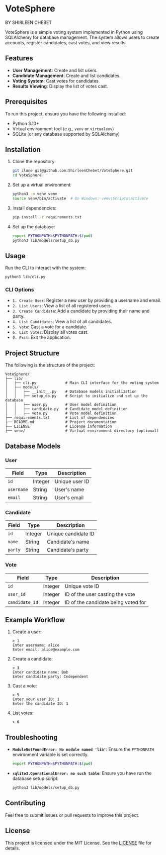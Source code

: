 # VoteSphere
BY SHIRLEEN CHEBET

VoteSphere is a simple voting system implemented in Python using SQLAlchemy for database management. The system allows users to create accounts, register candidates, cast votes, and view results.

## Features

- **User Management**: Create and list users.
- **Candidate Management**: Create and list candidates.
- **Voting System**: Cast votes for candidates.
- **Results Viewing**: Display the list of votes cast.

## Prerequisites

To run this project, ensure you have the following installed:

- Python 3.10+
- Virtual environment tool (e.g., `venv` or `virtualenv`)
- SQLite (or any database supported by SQLAlchemy)

## Installation

1. Clone the repository:

   ```bash
   git clone git@github.com:ShirleenChebet/VoteSphere.git
   cd VoteSphere
   ```

2. Set up a virtual environment:

   ```bash
   python3 -m venv venv
   source venv/bin/activate  # On Windows: venv\Scripts\activate
   ```

3. Install dependencies:

   ```bash
   pip install -r requirements.txt
   ```

4. Set up the database:

   ```bash
   export PYTHONPATH=$PYTHONPATH:$(pwd)
   python3 lib/models/setup_db.py
   ```

## Usage

Run the CLI to interact with the system:

```bash
python3 lib/cli.py
```

### CLI Options

- `1. Create User`: Register a new user by providing a username and email.
- `2. List Users`: View a list of all registered users.
- `3. Create Candidate`: Add a candidate by providing their name and party.
- `4. List Candidates`: View a list of all candidates.
- `5. Vote`: Cast a vote for a candidate.
- `6. List Votes`: Display all votes cast.
- `0. Exit`: Exit the application.

## Project Structure

The following is the structure of the project:

```
VoteSphere/
├── lib/
│   ├── cli.py             # Main CLI interface for the voting system
│   ├── models/
│   │   ├── __init__.py    # Database models initialization
│   │   ├── setup_db.py    # Script to initialize and set up the database
│   │   ├── user.py        # User model definition
│   │   ├── candidate.py   # Candidate model definition
│   │   ├── vote.py        # Vote model definition
├── requirements.txt       # List of dependencies
├── README.md              # Project documentation
├── LICENSE                # License information
├── venv/                  # Virtual environment directory (optional)
```

## Database Models

### User

| Field      | Type    | Description    |
| ---------- | ------- | -------------- |
| `id`       | Integer | Unique user ID |
| `username` | String  | User's name    |
| `email`    | String  | User's email   |

### Candidate

| Field   | Type    | Description         |
| ------- | ------- | ------------------- |
| `id`    | Integer | Unique candidate ID |
| `name`  | String  | Candidate's name    |
| `party` | String  | Candidate's party   |

### Vote

| Field          | Type    | Description                         |
| -------------- | ------- | ----------------------------------- |
| `id`           | Integer | Unique vote ID                      |
| `user_id`      | Integer | ID of the user casting the vote     |
| `candidate_id` | Integer | ID of the candidate being voted for |

## Example Workflow

1. Create a user:

   ```
   > 1
   Enter username: alice
   Enter email: alice@example.com
   ```

2. Create a candidate:

   ```
   > 3
   Enter candidate name: Bob
   Enter candidate party: Independent
   ```

3. Cast a vote:

   ```
   > 5
   Enter your user ID: 1
   Enter the candidate ID: 1
   ```

4. List votes:

   ```
   > 6
   ```

## Troubleshooting

- **`ModuleNotFoundError: No module named 'lib'`**:
  Ensure the `PYTHONPATH` environment variable is set correctly.

  ```bash
  export PYTHONPATH=$PYTHONPATH:$(pwd)
  ```

- **`sqlite3.OperationalError: no such table`**:
  Ensure you have run the database setup script:

  ```bash
  python3 lib/models/setup_db.py
  ```

## Contributing

Feel free to submit issues or pull requests to improve this project.

## License

This project is licensed under the MIT License. See the [LICENSE](LICENSE.md) file for details.

